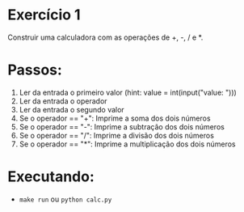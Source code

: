 # Exercício 1

Construir uma calculadora com as operações de +, -, / e \*.

# Passos:

1. Ler da entrada o primeiro valor (hint: value = int(input("value: ")))
2. Ler da entrada o operador
3. Ler da entrada o segundo valor
4. Se o operador == "+": Imprime a soma dos dois números
5. Se o operador == "-": Imprime a subtração dos dois números
6. Se o operador == "/": Imprime a divisão dos dois números
7. Se o operador == "*": Imprime a multiplicação dos dois números

# Executando:

- `make run` ou `python calc.py`
